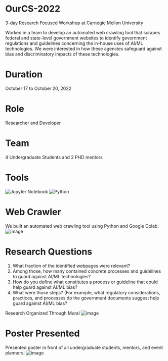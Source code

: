 # OurCS-2022
3-day Research Focused Workshop at Carnegie Mellon University

Worked in a team to develop an automated web crawling tool that scrapes federal and state-level government websites to identify government regulations and guidelines concerning the in-house uses of AI/ML technologies. We were interested in how these agencies safeguard against bias and discriminatory impacts of these technologies.

# Duration
October 17 to October 20, 2022

# Role
Researcher and Developer

# Team
4 Undergraduate Students and 2 PHD mentors

# Tools
![Jupyter Notebook](https://img.shields.io/badge/jupyter-%23FA0F00.svg?style=for-the-badge&logo=jupyter&logoColor=white)
![Python](https://img.shields.io/badge/python-3670A0?style=for-the-badge&logo=python&logoColor=ffdd54)



# Web Crawler
We built an automated web crawling tool using Python and Google Colab.
![image](https://github.com/mdawood832/OurCS-2022/assets/101743220/d752b0ce-9db5-4d7b-90ce-bf08c7630f9e)


# Research Questions
1. What fraction of the identified webpages were relevant?
2. Among those, how many contained concrete processes and guidelines to guard against AI/ML technologies?
3. How do you define what constitutes a process or guideline that could help guard against AI/ML bias?
4. What were those steps? (For example, what regulatory considerations, practices, and processes do the government documents suggest help guard against AI/ML bias?

Research Organized Through Mural
   ![image](https://github.com/mdawood832/OurCS-2022/assets/101743220/e60e26f6-9f1c-4f22-95dc-91515c0e6fbd)


# Poster Presented 
Presented poster in front of all undergraduate students, mentors, and event planners!
![image](https://github.com/mdawood832/OurCS-2022/assets/101743220/7b31d41b-2b2d-46ec-9593-2c7c5a0fc07f)



